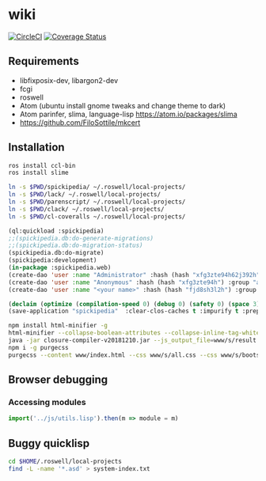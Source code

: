 # wiki
[![CircleCI](https://circleci.com/gh/mohe2015/wiki.svg?style=svg)](https://circleci.com/gh/mohe2015/wiki)
[![Coverage Status](https://coveralls.io/repos/github/mohe2015/wiki/badge.svg?branch=testing)](https://coveralls.io/github/mohe2015/wiki)

## Requirements

* libfixposix-dev, libargon2-dev
* fcgi
* roswell
* Atom (ubuntu install gnome tweaks and change theme to dark)
* Atom parinfer, slima, language-lisp https://atom.io/packages/slima
* https://github.com/FiloSottile/mkcert

## Installation

```bash
ros install ccl-bin
ros install slime

ln -s $PWD/spickipedia/ ~/.roswell/local-projects/
ln -s $PWD/lack/ ~/.roswell/local-projects/
ln -s $PWD/parenscript/ ~/.roswell/local-projects/
ln -s $PWD/clack/ ~/.roswell/local-projects/
ln -s $PWD/cl-coveralls ~/.roswell/local-projects/
```

```lisp
(ql:quickload :spickipedia)
;;(spickipedia.db:do-generate-migrations)
;;(spickipedia.db:do-migration-status)
(spickipedia.db:do-migrate)
(spickipedia:development)
(in-package :spickipedia.web)
(create-dao 'user :name "Administrator" :hash (hash "xfg3zte94h62j392h") :group "admin")
(create-dao 'user :name "Anonymous" :hash (hash "xfg3zte94h") :group "anonymous")
(create-dao 'user :name "<your name>" :hash (hash "fjd8sh3l2h") :group "user"))

(declaim (optimize (compilation-speed 0) (debug 0) (safety 0) (space 3) (speed 0)))
(save-application "spickipedia"  :clear-clos-caches t :impurify t :prepend-kernel t)
```

```bash
npm install html-minifier -g
html-minifier --collapse-boolean-attributes --collapse-inline-tag-whitespace --collapse-whitespace --decode-entities --remove-attribute-quotes --remove-comments --remove-empty-attributes --remove-optional-tags --remove-redundant-attributes --remove-script-type-attributes --remove-style-link-type-attributes --remove-tag-whitespace --sort-attributes --sort-class-name --trim-custom-fragments --use-short-doctype -o www/index.html www/index.html
java -jar closure-compiler-v20181210.jar --js_output_file=www/s/result.js --externs externs/jquery-3.3.js www/s/jquery-3.3.1.js www/s/popper.js www/s/bootstrap.js www/s/summernote-bs4.js www/s/visual-diff.js www/s/index.js
npm i -g purgecss
purgecss --content www/index.html --css www/s/all.css --css www/s/bootstrap.min.css --css www/s/index.css --css www/s/summernote-bs4.css -o www/s/ --content www/s/*.js
```

## Browser debugging

### Accessing modules

```javascript
import('../js/utils.lisp').then(m => module = m)
```

## Buggy quicklisp

```bash
cd $HOME/.roswell/local-projects
find -L -name '*.asd' > system-index.txt
```
